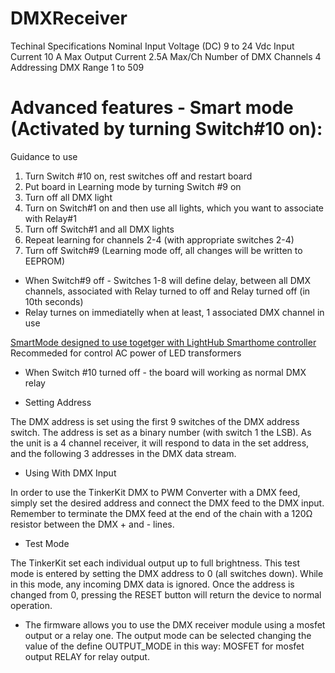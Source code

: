 # DMXReceiver

Techinal Specifications
Nominal Input Voltage (DC) 9 to 24 Vdc
Input Current 	10 A Max
Output Current 	2.5A Max/Ch
Number of DMX Channels 	4
Addressing DMX Range 	1 to 509

# Advanced features - Smart mode (Activated by turning Switch#10 on):

Guidance to use

1. Turn Switch #10 on, rest switches off  and restart board
2. Put board in Learning mode by turning Switch #9 on
3. Turn off all DMX light
4. Turn on Switch#1 on and then use all lights, which you want to associate with Relay#1
5. Turn off Switch#1 and all DMX lights
6. Repeat learning for channels 2-4 (with appropriate switches 2-4)
7. Turn off Switch#9 (Learning mode off, all changes will be written to EEPROM)

* When Switch#9 off - Switches 1-8 will define delay, between all DMX channels, associated with Relay turned to off and Relay turned off (in 10th seconds)
* Relay turnes on immediatelly when at least, 1 associated DMX channel in use

[SmartMode designed to use togetger with LightHub Smarthome controller](https://github.com/anklimov/lighthub)
Recommeded for control AC power of LED transformers 

* When Switch #10 turned  off - the board will working as normal DMX relay

* Setting Address 

The DMX address is set using the first 9 switches of the DMX address switch. 
The address is set as a binary number (with switch 1 the LSB). As the unit is a 4 channel receiver, it will respond 
to data in the set address, and the following 3 addresses in the DMX data stream. 

* Using With DMX Input  

In order to use the TinkerKit DMX to PWM Converter with a DMX feed, simply set the desired address and connect the 
DMX feed to the DMX input. Remember to terminate the DMX feed at the end of the chain with a 120Ω resistor between 
the DMX + and - lines.

* Test Mode 

The TinkerKit set each individual output up to full brightness. This test mode is entered by setting the DMX address 
to 0 (all switches down). While in this mode, any incoming DMX data is ignored. Once the address is changed 
from 0, pressing the RESET button will return the device to normal operation.

* The firmware allows you to use the DMX receiver module using a mosfet output or a relay one.
The output mode can be selected changing the value of the define OUTPUT_MODE in this way:
MOSFET for mosfet output
RELAY for relay output.

